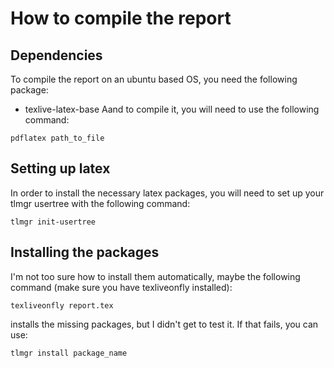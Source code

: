 # How to compile the report
## Dependencies
To compile the report on an ubuntu based OS, you need the following package:
* texlive-latex-base
Aand to compile it, you will need to use the following command:
```
pdflatex path_to_file
```

## Setting up latex

In order to install the necessary latex packages, you will need to set up your tlmgr usertree with the following command:

```
tlmgr init-usertree
```

## Installing the packages

I'm not too sure how to install them automatically, maybe the following command (make sure you have texliveonfly installed):
```
texliveonfly report.tex
```
installs the missing packages, but I didn't get to test it.
If that fails, you can use:
```
tlmgr install package_name
```